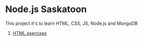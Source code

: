 # Node.js Saskatoon

This project it's to learn HTML, CSS, JS, Node.js and MongoDB

1. [HTML exercises](html)
